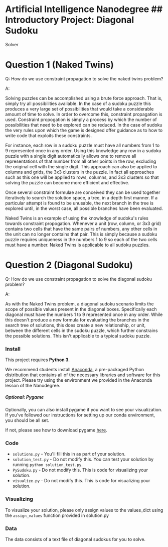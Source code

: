 # Artificial Intelligence Nanodegree ## Introductory Project: Diagonal Sudoku
Solver

# Question 1 (Naked Twins) 

Q: How do we use constraint propagation to solve the naked twins problem?  

A: 

Solving puzzles can be accomplished using a brute force approach.  That is,
simply try all possibilities available.  In the case of a sudoku puzzle this
produces a very large set of possibilities that would take a considerable amount
of time to solve.  In order to overcome this, constraint propagation is used.
Constraint propogation is simply a process by which the number of possibilities
that need to be explored can be reduced.  In the case of sudoku the very rules
upon which the game is designed offer guidance as to how to write code that
exploits these constraints.

For instance, each row in a sudoku puzzle must have all numbers from 1 to 9
represented once in any order.  Using this knowledge any row in a sudoku puzzle
with a single digit automatically allows one to remove all representations of
that number from all other points in the row, excluding the original cell with
the single digit.  This approach can also be applied to columns and grids, the
3x3 clusters in the puzzle.  In fact all approaches such as this one will be
applied to rows, columns, and 3x3 clusters so that solving the puzzle can become
more efficient and effective.

Once several constraint formulae are conceived they can be used together
iteratively to search the solution space, a tree, in a depth first manner.  If a
particular attempt is found to be unusable, the next branch in the tree is
explored until, in the worst case, all possible branches have been evaluated.

Naked Twins is an example of using the knowledge of sudoku's rules towards
constraint propogation.  Whenever a unit (row, column, or 3x3 grid) contains two
cells that have the same pairs of numbers, any other cells in the unit can no
longer contains that pair.  This is simply because a sudoku puzzle requires
uniqueness in the numbers 1 to 9 so each of the two cells must have a number.
Naked Twins is applicable to all sudoku puzzles.

# Question 2 (Diagonal Sudoku) 

Q: How do we use constraint propagation to solve the diagonal sudoku problem?  

A: 

As with the Naked Twins problem, a diagonal sudoku scenario limits the scope of
possible values present in the diagonal boxes.  Specifically each diagonal must
have the numbers 1 to 9 represented once in any order.   While this doesn't
produce a new formula for evaluating the branches in the search tree of
solutions, this does create a new relationship, or unit, between the different
cells in the sudoku puzzle, which further constrains the possible solutions.
This isn't applicable to a typical sudoku puzzle.

### Install

This project requires **Python 3**.

We recommend students install [Anaconda](https://www.continuum.io/downloads), a
pre-packaged Python distribution that contains all of the necessary libraries
and software for this project.  Please try using the environment we provided in
the Anaconda lesson of the Nanodegree.

##### Optional: Pygame

Optionally, you can also install pygame if you want to see your visualization.
If you've followed our instructions for setting up our conda environment, you
should be all set.

If not, please see how to download pygame
[here](http://www.pygame.org/download.shtml).

### Code

* `solutions.py` - You'll fill this in as part of your solution.
* `solution_test.py` - Do not modify this. You can test your solution by running
  `python solution_test.py`.
* `PySudoku.py` - Do not modify this. This is code for visualizing your
  solution.
* `visualize.py` - Do not modify this. This is code for visualizing your
  solution.

### Visualizing

To visualize your solution, please only assign values to the values_dict using
the ```assign_values``` function provided in solution.py

### Data

The data consists of a text file of diagonal sudokus for you to solve.
